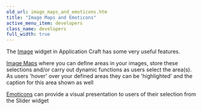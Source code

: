 ```yaml
---
old_url: image_maps_and_emoticons.htm
title: "Image Maps and Emoticons"
active_menu_item: developers
class_name: developers
full_width: true
---
```



The [Image](/developers/documentation/product-guide/widget-properties-events/common/image) widget in Application Craft has some very useful features.

[Image Maps](/developers/documentation/product-guide/advanced-important-widgets/image-maps-and-emoticons/image-maps) where you can define areas in your images, store these selections and/or carry out dynamic functions as users select the area(s). As users 'hover' over your defined areas they can be 'highlighted' and the caption for this area shown as well

[Emoticons](/developers/documentation/product-guide/advanced-important-widgets/image-maps-and-emoticons/emoticons) can provide a visual presentation to users of their selection from the Slider widget

